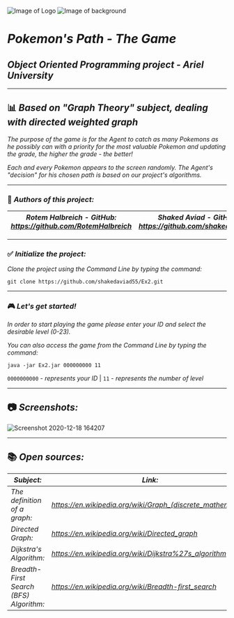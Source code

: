 
![Image of Logo](https://cdn.wallpapersafari.com/91/85/yCbmAZ.jpg)
![Image of background](https://www.pokemongoout.com/wp-content/uploads/2020/06/pokemon-go-zoom-background.png)
# *Pokemon's Path - The Game*
## *Object Oriented Programming project - Ariel University*
----------------------------------------------------------------------------------------------------------
## :bar_chart: *Based on "Graph Theory" subject, dealing with directed weighted graph*

*The purpose of the game is for the Agent to catch as many Pokemons as he possibly can with a priority
for the most valuable Pokemon and updating the grade, the higher the grade - the better!*
 
  *Each and every Pokemon appears to the screen randomly. 
  The Agent's "decision" for his chosen path is based on our project's algorithms.*

----------------------------------------------------------------------------------------------------------
### :pencil: *Authors of this project:*
| *Rotem Halbreich  -  GitHub: https://github.com/RotemHalbreich* | *Shaked Aviad  -  GitHub: https://github.com/shakedaviad55* |
------------------------------------------------------|----------------------------------------------------
----------------------------------------------------------------------------------------------------------
### :white_check_mark: *Initialize the project:*
*Clone the project using the Command Line by typing the command:*

`git clone https://github.com/shakedaviad55/Ex2.git`

----------------------------------------------------------------------------------------------------------
### :video_game: *Let's get started!*
 *In order to start playing the game please enter your ID and select the desirable level (0-23).*
 
 
 *You can also access the game from the Command Line by typing the command:*
 
 
 `java -jar Ex2.jar 000000000 11`  
 
 
`0000000000` - *represents your ID*  |  `11` - *represents the number of level*

----------------------------------------------------------------------------------------------------------
## :camera: *Screenshots:*
![Screenshot 2020-12-18 164207](https://user-images.githubusercontent.com/66558110/102626910-20e50080-4150-11eb-954c-931063ba7242.png)

----------------------------------------------------------------------------------------------------------
## :books: *Open sources:*
  *Subject:* | *Link:*
------------------------------------------------------|----------------------------------------------------
*The definition of a graph:* | *https://en.wikipedia.org/wiki/Graph_(discrete_mathematics)* 
*Directed Graph:* | *https://en.wikipedia.org/wiki/Directed_graph*
*Dijkstra's Algorithm:* | *https://en.wikipedia.org/wiki/Dijkstra%27s_algorithm*
*Breadth-First Search (BFS) Algorithm:* | *https://en.wikipedia.org/wiki/Breadth-first_search*





